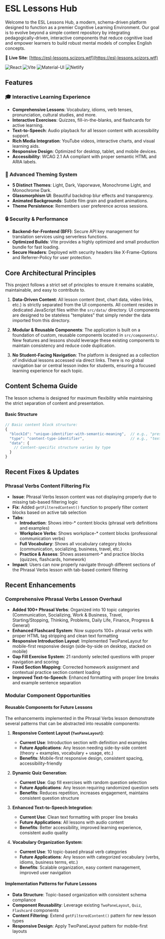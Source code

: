 # ESL Lessons Hub

Welcome to the ESL Lessons Hub, a modern, schema-driven platform designed to function as a premier Cognitive Learning Environment. Our goal is to evolve beyond a simple content repository by integrating pedagogically-driven, interactive components that reduce cognitive load and empower learners to build robust mental models of complex English concepts.

**📍 Live Site**: [https://esl-lessons.scizors.wtf](https://esl-lessons.scizors.wtf)

![React](https://img.shields.io/badge/react-%2320232a.svg?style=for-the-badge&logo=react&logoColor=%2361DAFB)
![Vite](https://img.shields.io/badge/vite-%23646CFF.svg?style=for-the-badge&logo=vite&logoColor=white)
![Material-UI](https://img.shields.io/badge/material--ui-%230081CB.svg?style=for-the-badge&logo=material-ui&logoColor=white)
![Netlify](https://img.shields.io/badge/netlify-%23000000.svg?style=for-the-badge&logo=netlify&logoColor=#00C7B7)

## Features

### 🎓 Interactive Learning Experience
- **Comprehensive Lessons**: Vocabulary, idioms, verb tenses, pronunciation, cultural studies, and more.
- **Interactive Exercises**: Quizzes, fill-in-the-blanks, and flashcards for active learning.
- **Text-to-Speech**: Audio playback for all lesson content with accessibility support.
- **Rich Media Integration**: YouTube videos, interactive charts, and visual learning aids.
- **Responsive Design**: Optimized for desktop, tablet, and mobile devices.
- **Accessibility**: WCAG 2.1 AA compliant with proper semantic HTML and ARIA labels.

### 🎨 Advanced Theming System
- **5 Distinct Themes**: Light, Dark, Vaporwave, Monochrome Light, and Monochrome Dark.
- **Glassmorphism UI**: Beautiful backdrop blur effects and transparency.
- **Animated Backgrounds**: Subtle film grain and gradient animations.
- **Theme Persistence**: Remembers user preference across sessions.

### 🔒 Security & Performance
- **Backend-for-Frontend (BFF)**: Secure API key management for translation services using serverless functions.
- **Optimized Builds**: Vite provides a highly optimized and small production bundle for fast loading.
- **Secure Headers**: Deployed with security headers like X-Frame-Options and Referrer-Policy for user protection.

## Core Architectural Principles

This project follows a strict set of principles to ensure it remains scalable, maintainable, and easy to contribute to.

1.  **Data-Driven Content**: All lesson content (text, chart data, video links, etc.) is strictly separated from the UI components. All content resides in dedicated JavaScript files within the `src/data/` directory. UI components are designed to be stateless "templates" that simply render the data imported from this directory.

2.  **Modular & Reusable Components**: The application is built on a foundation of custom, reusable components located in `src/components/`. New features and lessons should leverage these existing components to maintain consistency and reduce code duplication.

3.  **No Student-Facing Navigation**: The platform is designed as a collection of individual lessons accessed via direct links. There is no global navigation bar or central lesson index for students, ensuring a focused learning experience for each topic.

## Content Schema Guide

The lesson schema is designed for maximum flexibility while maintaining the strict separation of content and presentation.

#### Basic Structure
```javascript
// Basic content block structure:
{
  "blockId": "unique-identifier-with-semantic-meaning",  // e.g., "present-tenses-quiz-09"
  "type": "content-type-identifier",                     // e.g., "text", "quiz", "chart"
  "data": {
    // Content-specific structure varies by type
  }
}
```

## Recent Fixes & Updates

### Phrasal Verbs Content Filtering Fix
- **Issue**: Phrasal Verbs lesson content was not displaying properly due to missing tab-based filtering logic
- **Fix**: Added `getFilteredContent()` function to properly filter content blocks based on active tab selection
- **Tabs**:
  - **Introduction**: Shows intro-* content blocks (phrasal verb definitions and examples)
  - **Workplace Verbs**: Shows workplace-* content blocks (professional communication verbs)
  - **Full Vocabulary**: Shows all vocabulary category blocks (communication, socializing, business, travel, etc.)
  - **Practice & Assess**: Shows assessment-* and practice blocks (quizzes, flashcards, homework)
- **Impact**: Users can now properly navigate through different sections of the Phrasal Verbs lesson with tab-based content filtering

## Recent Enhancements

### Comprehensive Phrasal Verbs Lesson Overhaul
- **Added 100+ Phrasal Verbs**: Organized into 10 topic categories (Communication, Socializing, Work & Business, Travel, Starting/Stopping, Thinking, Problems, Daily Life, Finance, Progress & General)
- **Enhanced Flashcard System**: Now supports 100+ phrasal verbs with proper HTML tag stripping and clean text formatting
- **Responsive Introduction Layout**: Implemented TwoPaneLayout for mobile-first responsive design (side-by-side on desktop, stacked on mobile)
- **Gap Fill Exercise System**: 21 randomly selected questions with proper navigation and scoring
- **Fixed Section Mapping**: Corrected homework assignment and contextual practice section content loading
- **Improved Text-to-Speech**: Enhanced formatting with proper line breaks and example sentence separation

### Modular Component Opportunities

#### Reusable Components for Future Lessons
The enhancements implemented in the Phrasal Verbs lesson demonstrate several patterns that can be abstracted into reusable components:

1. **Responsive Content Layout (`TwoPaneLayout`)**:
   - **Current Use**: Introduction section with definition and examples
   - **Future Applications**: Any lesson needing side-by-side content (theory + examples, vocabulary + usage, etc.)
   - **Benefits**: Mobile-first responsive design, consistent spacing, accessibility-friendly

2. **Dynamic Quiz Generation**:
   - **Current Use**: Gap fill exercises with random question selection
   - **Future Applications**: Any lesson requiring randomized question sets
   - **Benefits**: Reduces repetition, increases engagement, maintains consistent question structure

3. **Enhanced Text-to-Speech Integration**:
   - **Current Use**: Clean text formatting with proper line breaks
   - **Future Applications**: All lessons with audio content
   - **Benefits**: Better accessibility, improved learning experience, consistent audio quality

4. **Vocabulary Organization System**:
   - **Current Use**: 10 topic-based phrasal verb categories
   - **Future Applications**: Any lesson with categorized vocabulary (verbs, idioms, business terms, etc.)
   - **Benefits**: Scalable organization, easy content management, improved user navigation

#### Implementation Patterns for Future Lessons
- **Data Structure**: Topic-based organization with consistent schema compliance
- **Component Reusability**: Leverage existing `TwoPaneLayout`, `Quiz`, `Flashcard` components
- **Content Filtering**: Extend `getFilteredContent()` pattern for new lesson types
- **Responsive Design**: Apply TwoPaneLayout pattern for mobile-first layouts